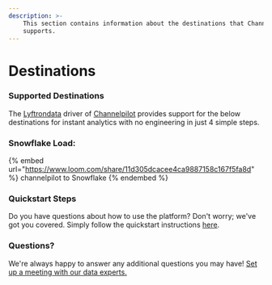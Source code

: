 ```yaml
---
description: >-
    This section contains information about the destinations that Channelpilot
    supports.
---
```


# Destinations

### Supported Destinations

The [Lyftrondata](https://www.lyftrondata.com/) driver of [Channelpilot](https://www.lyftrondata.com/integration/channelpilot/) provides support for the below destinations for instant analytics with no engineering in just 4 simple steps.

### Snowflake Load:

{% embed url="https://www.loom.com/share/11d305dcacee4ca9887158c167f5fa8d" %}
channelpilot to Snowflake
{% endembed %}

### Quickstart Steps

Do you have questions about how to use the platform? Don't worry; we've got you covered. Simply follow the quickstart instructions [here](../../../quickstart-steps.md).

### Questions? <a href="#questions" id="questions"></a>

We're always happy to answer any additional questions you may have! [Set up a meeting with our data experts.](https://www.lyftrondata.com/book-a-meeting/)
